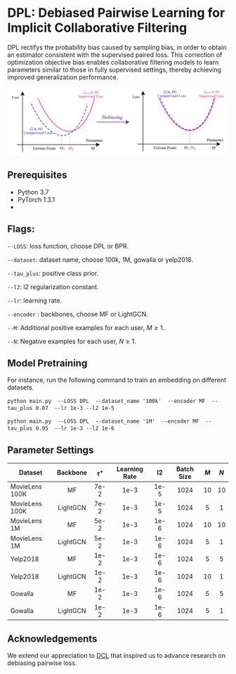 # DPL: Debiased Pairwise Learning for Implicit Collaborative Filtering
DPL rectifys the probability bias caused by sampling bias, in order to obtain an estimator consistent with the supervised paired loss. This correction of optimization objective bias enables collaborative filtering models to learn parameters similar to those in fully supervised settings, thereby achieving improved generalization performance.

<p align='left'>
<img src='https://github.com/liubin06/DPL/blob/main/dpl.png?raw=true' width='1000'/>
</p>

## Prerequisites
- Python 3.7 
- PyTorch 1.3.1
- 
## Flags:

`--LOSS`: loss function, choose DPL or BPR.

`--dataset`: dataset name, choose 100k, 1M, gowalla or yelp2018.

`--tau_plus`: positive class prior.

`--l2`: l2 regularization constant.

`--lr`: learning rate.

`--encoder` : backbones, choose MF or LightGCN.

`--M`: Additional positive examples for each user, $M \geq 1$.

`--N`: Negative examples for each user, $N \geq 1$.




## Model Pretraining
For instance, run the following command to train an embedding on different datasets.
```
python main.py  --LOSS DPL  --dataset_name '100k'  --encoder MF  --tau_plus 0.07  --lr 1e-3 --l2 1e-5 
```
```
python main.py  --LOSS DPL  --dataset_name '1M'  --encoder MF  --tau_plus 0.05  --lr 1e-3 --l2 1e-6
```




## Parameter Settings
| Dataset  | Backbone | $\tau^+$ | Learning Rate | l2 | Batch Size  | $M$ | $N$ | 
|---------|:--------------:|:--------------:|:----:|:-----:|:---:|:-----------:|:---:|
| MovieLens 100K  |     MF        |       7e-2        | 1e-3 |  1e-5  | 1024  |    10    |  10 |
| MovieLens 100K  |     LightGCN        |       7e-2        | 1e-3 |  1e-5  | 1024  |    5    |  1 |
| MovieLens 1M  |     MF        |       5e-2        | 1e-3 |  1e-6  | 1024  |    10    |  10 |
| MovieLens 1M  |     LightGCN        |       5e-2        | 1e-3 |  1e-6  | 1024  |    5    |  1 |
| Yelp2018  |     MF        |       1e-2        | 1e-3 |  1e-6  | 1024  |    5    |  5 |
| Yelp2018  |     LightGCN        |       1e-2        | 1e-3 |  1e-6  | 1024  |    10    |  1 |
| Gowalla |     MF        |       1e-2        | 1e-3 |  1e-6  | 1024  |    5    |  5 |
| Gowalla |     LightGCN        |       1e-2        | 1e-3 |  1e-6  | 1024  |    5    |  1 |


## Acknowledgements
We extend our appreciation to [DCL](https://github.com/chingyaoc/DCL) that inspired us to advance research on debiasing pairwise loss.
